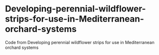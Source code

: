 # Developing-perennial-wildflower-strips-for-use-in-Mediterranean-orchard-systems
Code from Developing perennial wildflower strips for use in Mediterranean orchard systems  
